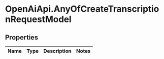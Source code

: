 # OpenAiApi.AnyOfCreateTranscriptionRequestModel

## Properties
Name | Type | Description | Notes
------------ | ------------- | ------------- | -------------
